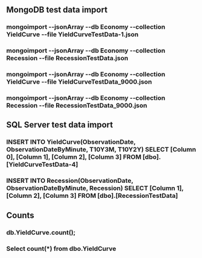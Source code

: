 ## MongoDB test data import

### mongoimport --jsonArray --db Economy --collection YieldCurve --file YieldCurveTestData-1.json

### mongoimport --jsonArray --db Economy --collection Recession --file RecessionTestData.json
 
### mongoimport --jsonArray --db Economy --collection YieldCurve --file YieldCurveTestData_9000.json

### mongoimport --jsonArray --db Economy --collection Recession --file RecessionTestData_9000.json

## SQL Server test data import 

### INSERT INTO YieldCurve(ObservationDate, ObservationDateByMinute, T10Y3M, T10Y2Y) SELECT [Column 0], [Column 1], [Column 2], [Column 3] FROM [dbo].[YieldCurveTestData-4]

### INSERT INTO Recession(ObservationDate, ObservationDateByMinute, Recession) SELECT [Column 1], [Column 2], [Column 3] FROM [dbo].[RecessionTestData]


## Counts

### db.YieldCurve.count(); 

### Select count(*) from dbo.YieldCurve
